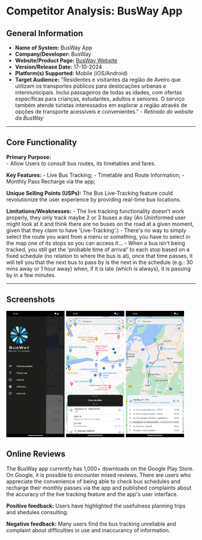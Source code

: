 # Competitor Analysis: BusWay App 
## General Information 
- **Name of System:** BusWay App 
- **Company/Developer:** BusWay 
- **Website/Product Page:** [BusWay Website](https://busway-cira.pt/) 
- **Version/Release Date:** 17-10-2024
- **Platform(s) Supported:** Mobile (iOS/Android) 
- **Target Audience:** "Residentes e visitantes da região de Aveiro que utilizam os transportes públicos para deslocações urbanas e intermunicipais. Inclui passageiros de todas as idades, com ofertas específicas para crianças, estudantes, adultos e seniores. O serviço também atende turistas interessados em explorar a região através de opções de transporte acessíveis e convenientes." - *Retirado do website da BusWay*

--- 
## Core Functionality 
**Primary Purpose:** 	
	- Allow Users to consult bus routes, its timetables and fares.
	
**Key Features:** 
	- Live Bus Tracking;
	- Timetable and Route Information;
	- Monthly Pass Recharge via the app;
	
**Unique Selling Points (USPs):** 
	The Bus Live-Tracking feature could revolutionize the user experience by providing real-time bus locations.

**Limitations/Weaknesses:** 
	- The live tracking functionality doesn't work properly, they only track maybe 2 or 3 buses a day (An Uninformed user might look at it and think there are no buses on the road at a given moment, given that they claim to have 'Live-Tracking'.)
	- There's no way to simply select the route you want from a menu or something, you have to select in the map one of its stops so you can access it...
	- When a bus isn't being tracked, you still get the 'probable time of arrival' to each stop based on a fixed schedule (no relation to where the bus is at), once that time passes, it will tell you that the next bus to pass by is the next in the schedule (e.g.: 30 mins away or 1 hour away) when, if it is late (which is always), it is passing by in a few minutes.

---

## Screenshots
<img src="bw1.webp" width="155" />
<img src="bw2.webp" width="155" />
<img src="bw3.webp" width="155" />

## Online Reviews
The BusWay app currently has 1,000+ downloads on the Google Play Store. On Google, it is possible to encounter mixed reviews. There are users who appreciate the convenience of being able to check bus schedules and recharge their monthly passes via the app and published complaints about the accuracy of the live tracking feature and the app's user interface.

**Positive feedback:** Users have highlighted the usefulness planning trips and shedules consulting.

**Negative feedback:** Many users find the bus tracking unreliable and complaint about difficulties in use and inaccurancy of information.
